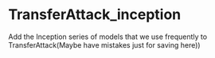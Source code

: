# TransferAttack_inception
Add the Inception series of models that we use frequently to TransferAttack(Maybe have mistakes just for saving here))
